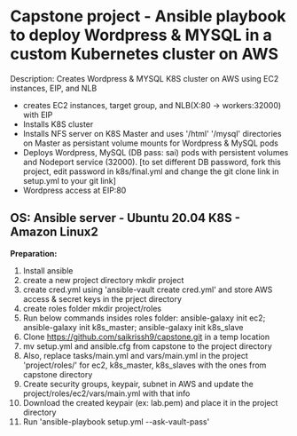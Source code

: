# Capstone project - Ansible playbook to deploy Wordpress & MYSQL in a custom Kubernetes cluster on AWS

Description:
 Creates Wordpress & MYSQL K8S cluster on AWS using EC2 instances, EIP, and NLB
   - creates EC2 instances, target group, and NLB(X:80 -> workers:32000) with EIP
   - Installs K8S cluster
   - Installs NFS server on K8S Master and uses '/html' '/mysql' directories on Master as persistant volume mounts for Wordpress & MySQL pods
   - Deploys Wordpress, MySQL (DB pass: sai) pods with persistent volumes and Nodeport service (32000). [to set different DB password, fork this project, edit password in k8s/final.yml and change the git clone link in setup.yml to your git link] 
   -  Wordpress access at EIP:80
   
   OS:  Ansible server - Ubuntu 20.04  K8S - Amazon Linux2
----------------------
**Preparation:**
1. Install ansible
2. create a new project directory mkdir project
3. create cred.yml using 'ansible-vault create cred.yml' and store AWS access & secret keys in the prject directory
4. create roles folder mkdir project/roles
5. Run below commands insides roles folder: 
      ansible-galaxy init ec2;
      ansible-galaxy init k8s_master;
      ansible-galaxy init k8s_slave
6. Clone https://github.com/saikrissh9/capstone.git in a temp location
7. mv setup.yml and ansible.cfg from capstone to the project directory
8. Also, replace tasks/main.yml and vars/main.yml in the project 'project/roles/' for ec2, k8s_master, k8s_slaves with the ones from capstone directory
9. Create security groups, keypair, subnet in AWS and update the project/roles/ec2/vars/main.yml with that info
10. Download the created keypair (ex: lab.pem) and place it in the project directory
11. Run 'ansible-playbook setup.yml --ask-vault-pass'
